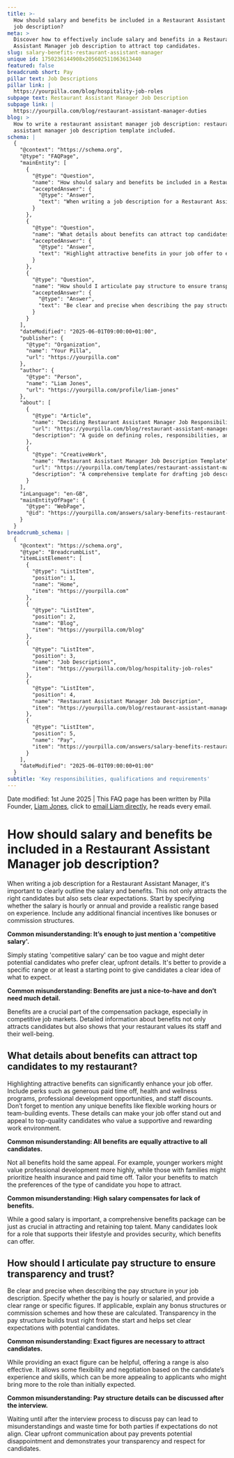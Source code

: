 ```yaml
---
title: >-
  How should salary and benefits be included in a Restaurant Assistant Manager
  job description?
meta: >
  Discover how to effectively include salary and benefits in a Restaurant
  Assistant Manager job description to attract top candidates.
slug: salary-benefits-restaurant-assistant-manager
unique id: 1750236144908x205602511063613440
featured: false
breadcrumb short: Pay
pillar text: Job Descriptions
pillar link: |
  https://yourpilla.com/blog/hospitality-job-roles
subpage text: Restaurant Assistant Manager Job Description
subpage link: |
  https://yourpilla.com/blog/restaurant-assistant-manager-duties
blog: >
  How to write a restaurant assistant manager job description: restaurant
  assistant manager job description template included.
schema: |
  {
    "@context": "https://schema.org",
    "@type": "FAQPage",
    "mainEntity": [
      {
        "@type": "Question",
        "name": "How should salary and benefits be included in a Restaurant Assistant Manager job description?",
        "acceptedAnswer": {
          "@type": "Answer",
          "text": "When writing a job description for a Restaurant Assistant Manager, clearly outline the salary and benefits to attract suitable candidates and set clear expectations. Begin by specifying if the salary is hourly or annual, give a realistic pay range based on experience, and include details about any additional financial incentives such as bonuses or commissions."
        }
      },
      {
        "@type": "Question",
        "name": "What details about benefits can attract top candidates to my restaurant?",
        "acceptedAnswer": {
          "@type": "Answer",
          "text": "Highlight attractive benefits in your job offer to enhance the appeal such as generous paid time off, health and wellness programs, professional development opportunities, and staff discounts. Mention unique benefits like flexible hours or team-building events which can make your job offer stand out to top-quality candidates."
        }
      },
      {
        "@type": "Question",
        "name": "How should I articulate pay structure to ensure transparency and trust?",
        "acceptedAnswer": {
          "@type": "Answer",
          "text": "Be clear and precise when describing the pay structure in your job description. Indicate whether the pay is hourly or salaried, provide a clear range or specifics, and explain any bonus or commission schemes. Transparency in the pay structure establishes trust and sets clear expectations with potential candidates."
        }
      }
    ],
    "dateModified": "2025-06-01T09:00:00+01:00",
    "publisher": {
      "@type": "Organization",
      "name": "Your Pilla",
      "url": "https://yourpilla.com"
    },
    "author": {
      "@type": "Person",
      "name": "Liam Jones",
      "url": "https://yourpilla.com/profile/liam-jones"
    },
    "about": [
      {
        "@type": "Article",
        "name": "Deciding Restaurant Assistant Manager Job Responsibilities and Skills",
        "url": "https://yourpilla.com/blog/restaurant-assistant-manager-duties",
        "description": "A guide on defining roles, responsibilities, and required skills for a Restaurant Assistant Manager position."
      },
      {
        "@type": "CreativeWork",
        "name": "Restaurant Assistant Manager Job Description Template",
        "url": "https://yourpilla.com/templates/restaurant-assistant-manager-job-description",
        "description": "A comprehensive template for drafting job descriptions for a Restaurant Assistant Manager, including required skills and responsibilities."
      }
    ],
    "inLanguage": "en-GB",
    "mainEntityOfPage": {
      "@type": "WebPage",
      "@id": "https://yourpilla.com/answers/salary-benefits-restaurant-assistant-manager"
    }
  }
breadcrumb_schema: |
  {
    "@context": "https://schema.org",
    "@type": "BreadcrumbList",
    "itemListElement": [
      {
        "@type": "ListItem",
        "position": 1,
        "name": "Home",
        "item": "https://yourpilla.com"
      },
      {
        "@type": "ListItem",
        "position": 2,
        "name": "Blog",
        "item": "https://yourpilla.com/blog"
      },
      {
        "@type": "ListItem",
        "position": 3,
        "name": "Job Descriptions",
        "item": "https://yourpilla.com/blog/hospitality-job-roles"
      },
      {
        "@type": "ListItem",
        "position": 4,
        "name": "Restaurant Assistant Manager Job Description",
        "item": "https://yourpilla.com/blog/restaurant-assistant-manager-duties"
      },
      {
        "@type": "ListItem",
        "position": 5,
        "name": "Pay",
        "item": "https://yourpilla.com/answers/salary-benefits-restaurant-assistant-manager"
      }
    ],
    "dateModified": "2025-06-01T09:00:00+01:00"
  }
subtitle: 'Key responsibilities, qualifications and requirements'
---
```


Date modified: 1st June 2025 | This FAQ page has been written by Pilla Founder, [Liam Jones](https://yourpilla.com/profile/liam-jones), click to [email Liam directly](https://mailto:liam@yourpilla.com), he reads every email.

# How should salary and benefits be included in a Restaurant Assistant Manager job description?

When writing a job description for a Restaurant Assistant Manager, it's important to clearly outline the salary and benefits. This not only attracts the right candidates but also sets clear expectations. Start by specifying whether the salary is hourly or annual and provide a realistic range based on experience. Include any additional financial incentives like bonuses or commission structures.

**Common misunderstanding: It’s enough to just mention a 'competitive salary'.**

Simply stating 'competitive salary' can be too vague and might deter potential candidates who prefer clear, upfront details. It's better to provide a specific range or at least a starting point to give candidates a clear idea of what to expect.

**Common misunderstanding: Benefits are just a nice-to-have and don’t need much detail.**

Benefits are a crucial part of the compensation package, especially in competitive job markets. Detailed information about benefits not only attracts candidates but also shows that your restaurant values its staff and their well-being.

## What details about benefits can attract top candidates to my restaurant?

Highlighting attractive benefits can significantly enhance your job offer. Include perks such as generous paid time off, health and wellness programs, professional development opportunities, and staff discounts. Don’t forget to mention any unique benefits like flexible working hours or team-building events. These details can make your job offer stand out and appeal to top-quality candidates who value a supportive and rewarding work environment.

**Common misunderstanding: All benefits are equally attractive to all candidates.**

Not all benefits hold the same appeal. For example, younger workers might value professional development more highly, while those with families might prioritize health insurance and paid time off. Tailor your benefits to match the preferences of the type of candidate you hope to attract.

**Common misunderstanding: High salary compensates for lack of benefits.**

While a good salary is important, a comprehensive benefits package can be just as crucial in attracting and retaining top talent. Many candidates look for a role that supports their lifestyle and provides security, which benefits can offer.

## How should I articulate pay structure to ensure transparency and trust?

Be clear and precise when describing the pay structure in your job description. Specify whether the pay is hourly or salaried, and provide a clear range or specific figures. If applicable, explain any bonus structures or commission schemes and how these are calculated. Transparency in the pay structure builds trust right from the start and helps set clear expectations with potential candidates.

**Common misunderstanding: Exact figures are necessary to attract candidates.**

While providing an exact figure can be helpful, offering a range is also effective. It allows some flexibility and negotiation based on the candidate’s experience and skills, which can be more appealing to applicants who might bring more to the role than initially expected.

**Common misunderstanding: Pay structure details can be discussed after the interview.**

Waiting until after the interview process to discuss pay can lead to misunderstandings and waste time for both parties if expectations do not align. Clear upfront communication about pay prevents potential disappointment and demonstrates your transparency and respect for candidates.
